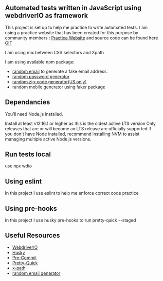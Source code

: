 ## Automated tests written in JavaScript using webdriverIO as framework

This project is set up to help me practice to write automated tests.
I am using a practice website that has been created for this purpose by community members :
[Practice Website](http://automationpractice.com/index.php) and source code can be found here
[GIT](https://github.com/StMarco89/automationpractice.com)

I am using mix between CSS selectors and Xpath

I am using available npm package:

- [random email](https://www.npmjs.com/package/random-email/v/1.0.3?activeTab=readme) to generate a fake email address.
- [random password generator](https://www.npmjs.com/package/generate-password)
- [random zip-code generator(US only)](https://www.npmjs.com/package/random-zipcode)
- [random mobile generator using faker package](https://www.npmjs.com/package/faker)

## Dependancies

You’ll need Node.js installed.

Install at least v12.16.1 or higher as this is the oldest active LTS version
Only releases that are or will become an LTS release are officially supported
If you don't have Node installed, recommend installing NVM to assist managing multiple active Node.js versions.

## Run tests local

use npx wdio

## Using eslint

In this project I use eslint to help me enforce correct code practice

## Using pre-hooks

In this project I use husky pre-hooks to run pretty-quick --staged

## Useful Resources

- [WebdriverIO](https://webdriver.io/)
- [Husky](https://www.npmjs.com/package/husky)
- [Pre-Commit](https://dev.to/devictoribero/how-to-use-husky-to-create-pre-commit-and-pre-push-hooks-4448)
- [Pretty-Quick](https://www.npmjs.com/package/pretty-quick)
- [x-path](https://devhints.io/xpath)
- [random email generator](https://www.npmjs.com/package/random-email/v/1.0.3?activeTab=readme)
